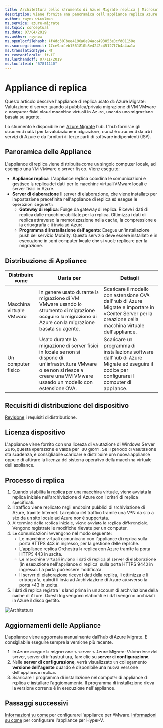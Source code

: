 ```yaml
---
title: Architettura dello strumento di Azure Migrate replica | Microsoft Docs
description: Viene fornita una panoramica dell'appliance replica Azure Migrate
author: rayne-wiselman
ms.service: azure-migrate
ms.topic: conceptual
ms.date: 07/04/2019
ms.author: raynew
ms.openlocfilehash: 4f4dc307bee4190a0e94ace493053e0cfd01150e
ms.sourcegitcommit: 47ce9ac1eb1561810b8e4242c45127f7b4a4aa1a
ms.translationtype: MT
ms.contentlocale: it-IT
ms.lasthandoff: 07/11/2019
ms.locfileid: "67811440"
---
```

# <a name="replication-appliance"></a>Appliance di replica

Questo articolo descrive l'appliance di replica usato da Azure Migrate: Valutazione di server quando si pubblica/privata migrazione di VM VMware e computer fisici cloud macchine virtuali in Azure, usando una migrazione basata su agente. 

Lo strumento è disponibile nel [Azure Migrate](migrate-overview.md) hub. L'hub fornisce gli strumenti nativi per la valutazione e migrazione, nonché strumenti da altri servizi di Azure e da fornitori di terze parti di software indipendenti (ISV).


## <a name="appliance-overview"></a>Panoramica delle Appliance

L'appliance di replica viene distribuita come un singolo computer locale, ad esempio una VM VMware o server fisico. Viene eseguito:
- **Appliance replica**: L'appliance replica coordina le comunicazioni e gestisce la replica dei dati, per le macchine virtuali VMware locali e server fisici in Azure.
- **Server di elaborazione** Il server di elaborazione, che viene installato per impostazione predefinita nell'appliance di replica ed esegue le operazioni seguenti:
    - **Gateway di replica**: Funge da gateway di replica. Riceve i dati di replica dalle macchine abilitate per la replica. Ottimizza i dati di replica attraverso la memorizzazione nella cache, la compressione e la crittografia e li invia ad Azure.
    - **Programma di installazione dell'agente**: Esegue un'installazione push del servizio Mobility. Questo servizio deve essere installato e in esecuzione in ogni computer locale che si vuole replicare per la migrazione.

## <a name="appliance-deployment"></a>Distribuzione di Appliance

**Distribuire come** | **Usata per** | **Dettagli**
--- | --- |  ---
Macchina virtuale VMware | In genere usato durante la migrazione di VM VMware usando lo strumento di migrazione eseguire la migrazione di Azure con la migrazione basata su agente. | Scaricare il modello con estensione OVA dall'hub di Azure Migrate e importare in vCenter Server per la creazione della macchina virtuale dell'appliance.
Un computer fisico | Usato durante la migrazione di server fisici in locale se non si dispone di un'infrastruttura VMware o se non si riesce a creare una VM VMware usando un modello con estensione OVA. | Scaricare un programma di installazione software dall'hub di Azure Migrate ed eseguire il codice per configurare il computer di appliance.

## <a name="appliance-deployment-requirements"></a>Requisiti di distribuzione del dispositivo

[Revisione](migrate-support-matrix-vmware.md#agent-based-migration-replication-appliance-requirements) i requisiti di distribuzione.



## <a name="appliance-license"></a>Licenza dispositivo
L'appliance viene fornito con una licenza di valutazione di Windows Server 2016, questa operazione è valida per 180 giorni. Se il periodo di valutazione sta scadenza, è consigliabile scaricare e distribuire una nuova appliance oppure di attivare la licenza del sistema operativo della macchina virtuale dell'appliance.

## <a name="replication-process"></a>Processo di replica

1. Quando si abilita la replica per una macchina virtuale, viene avviata la replica iniziale nell'archiviazione di Azure con i criteri di replica specificati. 
2. Il traffico viene replicato negli endpoint pubblici di archiviazione di Azure, tramite Internet. La replica del traffico tramite una VPN da sito a sito da un sito locale ad Azure non è supportata.
3. Al termine della replica iniziale, viene avviata la replica differenziale. Vengono registrate le modifiche rilevate per un computer.
4. Le comunicazioni avvengono nel modo seguente:
    - Le macchine virtuali comunicano con l'appliance di replica sulla porta HTTPS 443 in ingresso, per la gestione delle repliche.
    - L'appliance replica Orchestra la replica con Azure tramite la porta HTTPS 443 in uscita.
    - Le macchine virtuali inviano i dati di replica al server di elaborazione (in esecuzione nell'appliance di replica) sulla porta HTTPS 9443 in ingresso. La porta può essere modificata.
    - Il server di elaborazione riceve i dati della replica, li ottimizza e li crittografa, quindi li invia ad Archiviazione di Azure attraverso la porta 443 in uscita.
5. I dati di replica registra ' s land prima in un account di archiviazione della cache di Azure. Questi log vengono elaborati e i dati vengono archiviati in Azure il disco gestito.

![Architettura](./media/migrate-replication-appliance/architecture.png)

## <a name="appliance-upgrades"></a>Aggiornamenti delle Appliance

L'appliance viene aggiornata manualmente dall'hub di Azure Migrate. È consigliabile eseguire sempre la versione più recente.

1. In Azure esegue la migrazione > server > Azure Migrate: Valutazione dei server, server di infrastruttura, fare clic su **server di configurazione**.
2. Nelle **server di configurazione**, verrà visualizzato un collegamento **versione dell'agente** quando è disponibile una nuova versione dell'appliance replica. 
3. Scaricare il programma di installazione nel computer di appliance di replica e installare l'aggiornamento. Il programma di installazione rileva la versione corrente è in esecuzione nell'appliance.
 
## <a name="next-steps"></a>Passaggi successivi

[Informazioni su come](tutorial-assess-vmware.md#set-up-the-appliance-vm) per configurare l'appliance per VMware.
[Informazioni su come](tutorial-assess-hyper-v.md#set-up-the-appliance-vm) per configurare l'appliance per Hyper-V.

